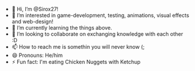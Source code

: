 - 👋 Hi, I’m @Sirox27!
- 👀 I’m interested in game-development, testing, animations, visual effects and web-design!
- 🌱 I’m currently learning the things above.
- 💞️ I’m looking to collaborate on exchanging knowledge with each other :D
- 📫 How to reach me is somethin you will never know (;
- 😄 Pronouns: He/him
- ⚡ Fun fact: I'm eating Chicken Nuggets with Ketchup

<!---
Sirox27/Sirox27 is a ✨ special ✨ repository because its `README.md` (this file) appears on your GitHub profile.
You can click the Preview link to take a look at your changes.
--->
